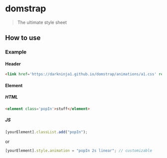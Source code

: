# domstrap
> The ultimate style sheet

## How to use

### Example
#### Header
```html
<link href='https://darkninja1.github.io/domstrap/animations/a1.css' rel='stylesheet' type='text/css' >
```
#### Element
##### HTML
```html
<element class='popIn'>stuff</element>
```
##### JS
```javascript
[yourElement].classList.add("popIn");
```
or
```javascript
[yourElement].style.animation = "popIn 2s linear"; // customizable
```

